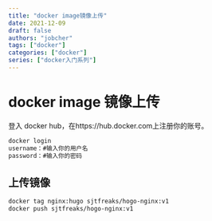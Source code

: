 ```yaml
---
title: "docker image镜像上传"
date: 2021-12-09
draft: false
authors: "jobcher"
tags: ["docker"]
categories: ["docker"]
series: ["docker入门系列"]
---
```


# docker image 镜像上传

登入 docker hub，在https://hub.docker.com上注册你的账号。

```bash
docker login
username：#输入你的用户名
password：#输入你的密码
```

## 上传镜像

```bash
docker tag nginx:hugo sjtfreaks/hogo-nginx:v1
docker push sjtfreaks/hogo-nginx:v1
```

